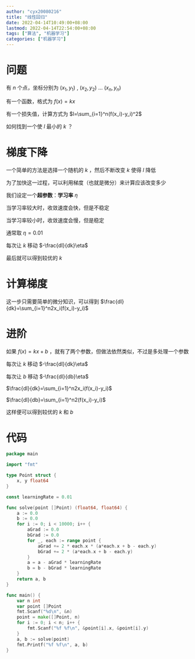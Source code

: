 ```yaml
---
author: "cyx20080216"
title: "线性回归"
date: 2022-04-14T10:49:00+08:00
lastmod: 2022-04-14T22:54:00+08:00
tags: ["算法", "机器学习"]
categories: ["机器学习"]
---
```

# 问题
有 $n$ 个点，坐标分别为 $(x_1,y_1)$ , $(x_2,y_2)$ ... $(x_n,y_n)$

有一个函数，格式为 $f(x)=kx$

有一个损失值，计算方式为 $l=\sum_{i=1}^n(f(x_i)-y_i)^2$

如何找到一个使 $l$ 最小的 $k$ ？
# 梯度下降
一个简单的方法是选择一个随机的 $k$ ，然后不断改变 $k$ 使得 $l$ 降低

为了加快这一过程，可以利用梯度（也就是微分）来计算应该改变多少

我们设定一个**超参数**：**学习率** $\eta$

当学习率较大时，收敛速度会快，但是不稳定

当学习率较小时，收敛速度会慢，但是稳定

通常取 $\eta=0.01$

每次让 $k$ 移动 $-\frac{dl}{dk}\eta$

最后就可以得到较优的 $k$
# 计算梯度
这一步只需要简单的微分知识，可以得到 $\frac{dl}{dk}=\sum_{i=1}^n2x_i(f(x_i)-y_i)$
# 进阶
如果 $f(x)=kx+b$ ，就有了两个参数，但做法依然类似，不过是多处理一个参数

每次让 $k$ 移动 $-\frac{dl}{dk}\eta$

每次让 $b$ 移动 $-\frac{dl}{db}\eta$

$\frac{dl}{dk}=\sum_{i=1}^n2x_i(f(x_i)-y_i)$

$\frac{dl}{db}=\sum_{i=1}^n2(f(x_i)-y_i)$

这样便可以得到较优的 $k$ 和 $b$

# 代码
```go
package main

import "fmt"

type Point struct {
	x, y float64
}

const learningRate = 0.01

func solve(point []Point) (float64, float64) {
	a := 0.0
	b := 0.0
	for i := 0; i < 10000; i++ {
		aGrad := 0.0
		bGrad := 0.0
		for _, each := range point {
			aGrad += 2 * each.x * (a*each.x + b - each.y)
			bGrad += 2 * (a*each.x + b - each.y)
		}
		a = a - aGrad * learningRate
		b = b - bGrad * learningRate
	}
	return a, b
}

func main() {
	var n int
	var point []Point
	fmt.Scanf("%d\n", &n)
	point = make([]Point, n)
	for i := 0; i < n; i++ {
		fmt.Scanf("%f %f\n", &point[i].x, &point[i].y)
	}
	a, b := solve(point)
	fmt.Printf("%f %f\n", a, b)
}
```
